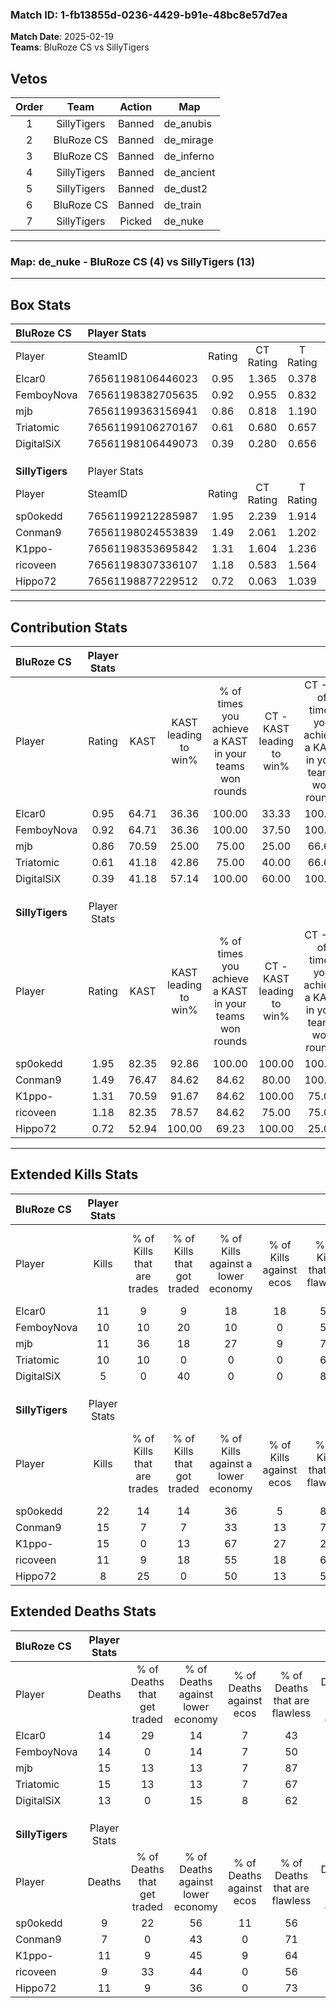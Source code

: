 ### Match ID: 1-fb13855d-0236-4429-b91e-48bc8e57d7ea  
**Match Date**: 2025-02-19  
**Teams**: BluRoze CS vs SillyTigers  

## Vetos  

| Order | Team | Action | Map |
| :---: | :--: | :----: | --- |
| 1 | SillyTigers | Banned | de_anubis |
| 2 | BluRoze CS | Banned | de_mirage |
| 3 | BluRoze CS | Banned | de_inferno |
| 4 | SillyTigers | Banned | de_ancient |
| 5 | SillyTigers | Banned | de_dust2 |
| 6 | BluRoze CS | Banned | de_train |
| 7 | SillyTigers | Picked | de_nuke |

---  

### **Map**: de_nuke - BluRoze CS (4) vs SillyTigers (13)  
---  

## Box Stats  

| **BluRoze CS**  | Player Stats      |        |           |          |       |       |       |         |        |      |     |
| :- | :- | :-: | :-: | :-: | :-: | :-: | :-: | :-: | :-: | :-: | :-: |
| Player          | SteamID           | Rating | CT Rating | T Rating | KAST  |  ADR  | Kills | Assists | Deaths | K/D  | HS% |
| Elcar0          | 76561198106446023 |  0.95  |   1.365   |  0.378   | 64.71 | 84.5  |  11   |    4    |   14   | 0.79 | 54  |
| FemboyNova      | 76561198382705635 |  0.92  |   0.955   |  0.832   | 64.71 | 86.5  |  10   |    6    |   14   | 0.71 | 90  |
| mjb             | 76561199363156941 |  0.86  |   0.818   |  1.190   | 70.59 | 58.5  |  11   |    2    |   15   | 0.73 | 27  |
| Triatomic       | 76561199106270167 |  0.61  |   0.680   |  0.657   | 41.18 | 63.9  |  10   |    1    |   15   | 0.67 | 50  |
| DigitalSiX      | 76561198106449073 |  0.39  |   0.280   |  0.656   | 41.18 | 47.6  |   5   |    5    |   13   | 0.38 | 80  |
|                 |                   |        |           |          |       |       |       |         |        |      |     |
|                 |                   |        |           |          |       |       |       |         |        |      |     |
|                 |                   |        |           |          |       |       |       |         |        |      |     |
| **SillyTigers** | Player Stats      |        |           |          |       |       |       |         |        |      |     |
| Player          | SteamID           | Rating | CT Rating | T Rating | KAST  |  ADR  | Kills | Assists | Deaths | K/D  | HS% |
| sp0okedd        | 76561199212285987 |  1.95  |   2.239   |  1.914   | 82.35 | 128.9 |  22   |    6    |   9    | 2.44 | 50  |
| Conman9         | 76561198024553839 |  1.49  |   2.061   |  1.202   | 76.47 | 93.4  |  15   |    4    |   7    | 2.14 | 60  |
| K1ppo-          | 76561198353695842 |  1.31  |   1.604   |  1.236   | 70.59 | 94.1  |  15   |    3    |   11   | 1.36 | 46  |
| ricoveen        | 76561198307336107 |  1.18  |   0.583   |  1.564   | 82.35 | 67.6  |  11   |    4    |   9    | 1.22 | 54  |
| Hippo72         | 76561198877229512 |  0.72  |   0.063   |  1.039   | 52.94 | 58.5  |   8   |    4    |   11   | 0.73 | 37  |
---  

## Contribution Stats  

| **BluRoze CS**  | Player Stats |       |                      |                                                        |                           |                                                             |                          |                                                            |
| :- | :-: | :-: | :-: | :-: | :-: | :-: | :-: | :-: |
| Player          |    Rating    | KAST  | KAST leading to win% | % of times you achieve a KAST in your teams won rounds | CT - KAST leading to win% | CT - % of times you achieve a KAST in your teams won rounds | T - KAST leading to win% | T - % of times you achieve a KAST in your teams won rounds |
| Elcar0          |     0.95     | 64.71 |        36.36         |                         100.00                         |           33.33           |                           100.00                            |          50.00           |                           100.00                           |
| FemboyNova      |     0.92     | 64.71 |        36.36         |                         100.00                         |           37.50           |                           100.00                            |          33.33           |                           100.00                           |
| mjb             |     0.86     | 70.59 |        25.00         |                         75.00                          |           25.00           |                            66.67                            |          25.00           |                           100.00                           |
| Triatomic       |     0.61     | 41.18 |        42.86         |                         75.00                          |           40.00           |                            66.67                            |          50.00           |                           100.00                           |
| DigitalSiX      |     0.39     | 41.18 |        57.14         |                         100.00                         |           60.00           |                           100.00                            |          50.00           |                           100.00                           |
|                 |              |       |                      |                                                        |                           |                                                             |                          |                                                            |
|                 |              |       |                      |                                                        |                           |                                                             |                          |                                                            |
|                 |              |       |                      |                                                        |                           |                                                             |                          |                                                            |
| **SillyTigers** | Player Stats |       |                      |                                                        |                           |                                                             |                          |                                                            |
| Player          |    Rating    | KAST  | KAST leading to win% | % of times you achieve a KAST in your teams won rounds | CT - KAST leading to win% | CT - % of times you achieve a KAST in your teams won rounds | T - KAST leading to win% | T - % of times you achieve a KAST in your teams won rounds |
| sp0okedd        |     1.95     | 82.35 |        92.86         |                         100.00                         |          100.00           |                           100.00                            |          90.00           |                           100.00                           |
| Conman9         |     1.49     | 76.47 |        84.62         |                         84.62                          |           80.00           |                           100.00                            |          87.50           |                           77.78                            |
| K1ppo-          |     1.31     | 70.59 |        91.67         |                         84.62                          |          100.00           |                            75.00                            |          88.89           |                           88.89                            |
| ricoveen        |     1.18     | 82.35 |        78.57         |                         84.62                          |           75.00           |                            75.00                            |          80.00           |                           88.89                            |
| Hippo72         |     0.72     | 52.94 |        100.00        |                         69.23                          |          100.00           |                            25.00                            |          100.00          |                           88.89                            |
---  

## Extended Kills Stats  

| **BluRoze CS**  | Player Stats |                            |                            |                                    |                         |                              |                                 |                                       |                    |           |
| :- | :-: | :-: | :-: | :-: | :-: | :-: | :-: | :-: | :-: | :-: |
| Player          |    Kills     | % of Kills that are trades | % of Kills that got traded | % of Kills against a lower economy | % of Kills against ecos | % of Kills that are flawless | % of Kills that are close duels | % of Kills that are assisted by flash | Pistol Round Kills | AWP Kills |
| Elcar0          |      11      |             9              |             9              |                 18                 |           18            |              55              |                0                |                   9                   |         0          |     0     |
| FemboyNova      |      10      |             10             |             20             |                 10                 |            0            |              50              |               10                |                   0                   |         0          |     3     |
| mjb             |      11      |             36             |             18             |                 27                 |            9            |              73              |                9                |                   9                   |         2          |     0     |
| Triatomic       |      10      |             10             |             0              |                 0                  |            0            |              60              |               20                |                   0                   |         0          |     0     |
| DigitalSiX      |      5       |             0              |             40             |                 0                  |            0            |              80              |                0                |                   0                   |         0          |     2     |
|                 |              |                            |                            |                                    |                         |                              |                                 |                                       |                    |           |
|                 |              |                            |                            |                                    |                         |                              |                                 |                                       |                    |           |
|                 |              |                            |                            |                                    |                         |                              |                                 |                                       |                    |           |
| **SillyTigers** | Player Stats |                            |                            |                                    |                         |                              |                                 |                                       |                    |           |
| Player          |    Kills     | % of Kills that are trades | % of Kills that got traded | % of Kills against a lower economy | % of Kills against ecos | % of Kills that are flawless | % of Kills that are close duels | % of Kills that are assisted by flash | Pistol Round Kills | AWP Kills |
| sp0okedd        |      22      |             14             |             14             |                 36                 |            5            |              82              |                5                |                   0                   |         8          |     4     |
| Conman9         |      15      |             7              |             7              |                 33                 |           13            |              73              |                7                |                   0                   |         0          |     2     |
| K1ppo-          |      15      |             0              |             13             |                 67                 |           27            |              27              |               20                |                   0                   |         0          |     0     |
| ricoveen        |      11      |             9              |             18             |                 55                 |           18            |              64              |               18                |                   0                   |         0          |     2     |
| Hippo72         |      8       |             25             |             0              |                 50                 |           13            |              50              |                0                |                   0                   |         0          |     2     |
## Extended Deaths Stats  

| **BluRoze CS**  | Player Stats |                             |                                   |                          |                               |                            |                           |               |
| :- | :-: | :-: | :-: | :-: | :-: | :-: | :-: | :-: |
| Player          |    Deaths    | % of Deaths that get traded | % of Deaths against lower economy | % of Deaths against ecos | % of Deaths that are flawless | % of Deaths that are close | % of Deaths while blinded | Deaths to AWP |
| Elcar0          |      14      |             29              |                14                 |            7             |              43               |             14             |             0             |       1       |
| FemboyNova      |      14      |              0              |                14                 |            7             |              50               |             21             |             0             |       1       |
| mjb             |      15      |             13              |                13                 |            7             |              87               |             0              |             0             |       2       |
| Triatomic       |      15      |             13              |                13                 |            7             |              67               |             7              |             0             |       2       |
| DigitalSiX      |      13      |              0              |                15                 |            8             |              62               |             8              |             0             |       2       |
|                 |              |                             |                                   |                          |                               |                            |                           |               |
|                 |              |                             |                                   |                          |                               |                            |                           |               |
|                 |              |                             |                                   |                          |                               |                            |                           |               |
| **SillyTigers** | Player Stats |                             |                                   |                          |                               |                            |                           |               |
| Player          |    Deaths    | % of Deaths that get traded | % of Deaths against lower economy | % of Deaths against ecos | % of Deaths that are flawless | % of Deaths that are close | % of Deaths while blinded | Deaths to AWP |
| sp0okedd        |      9       |             22              |                56                 |            11            |              56               |             0              |             0             |       0       |
| Conman9         |      7       |              0              |                43                 |            0             |              71               |             14             |            14             |       1       |
| K1ppo-          |      11      |              9              |                45                 |            9             |              64               |             18             |             9             |       0       |
| ricoveen        |      9       |             33              |                44                 |            0             |              56               |             0              |             0             |       0       |
| Hippo72         |      11      |              9              |                36                 |            0             |              73               |             9              |             0             |       1       |

